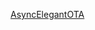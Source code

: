 
[AsyncElegantOTA](https://lastminuteengineers.com/esp8266-ota-updates-arduino-ide/](https://blog.csdn.net/armcsdn/article/details/121930589)https://blog.csdn.net/armcsdn/article/details/121930589)
